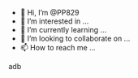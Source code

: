 - 👋 Hi, I’m @PP829
- 👀 I’m interested in ...
- 🌱 I’m currently learning ...
- 💞️ I’m looking to collaborate on ...
- 📫 How to reach me ...

<!---
PP829/PP829 is a ✨ special ✨ repository because its `README.md` (this file) appears on your GitHub profile.
You can click the Preview link to take a look at your changes.
--->adb
